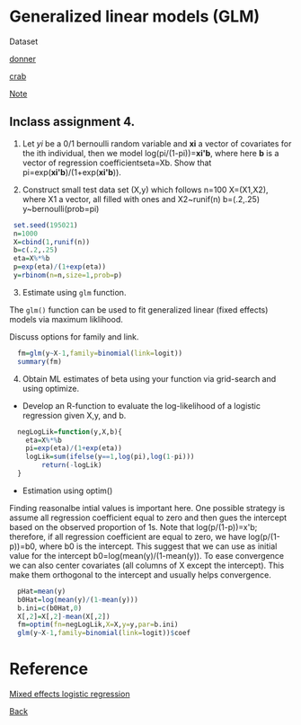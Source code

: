 # Generalized linear models (GLM)

Dataset

[donner](https://app.box.com/s/4511synp42q9nzntzpspojclwr20ivm1)

[crab](https://app.box.com/s/456boimp1otj0gp096ndfxxlwh7601u3)

[Note](https://app.box.com/s/5dg969wafkwr4j0k1179xzruocgs98q9)


## Inclass assignment 4.

1. Let  *yi* be a 0/1 bernoulli random variable and **xi** a vector of covariates for the ith individual, then we model log(pi/(1-pi))=**xi'b**, where here **b** is a vector of regression coefficientseta=Xb. 
Show that pi=exp(**xi'b**)/(1+exp(**xi'b**)).


2. Construct small test data set (X,y) which follows
 n=100
 X=(X1,X2), where X1 a vector, all filled with ones and X2~runif(n)
 b=(.2,.25)
 y~bernoulli(prob=pi)

```r
 set.seed(195021)
 n=1000
 X=cbind(1,runif(n))
 b=c(.2,.25)
 eta=X%*%b
 p=exp(eta)/(1+exp(eta))
 y=rbinom(n=n,size=1,prob=p)
```

3. Estimate using `glm` function.

The `glm()` function can be used to fit generalized linear (fixed effects) models via maximum liklihood.

Discuss options for family and link.

```r
  fm=glm(y~X-1,family=binomial(link=logit))
  summary(fm)
```

4. Obtain ML estimates of beta using your function via grid-search and using optimize.

 * Develop an R-function to evaluate the log-likelihood of a logistic regression given X,y, and b.

```r
  negLogLik=function(y,X,b){
  	eta=X%*%b
	pi=exp(eta)/(1+exp(eta))
	logLik=sum(ifelse(y==1,log(pi),log(1-pi)))
        return(-logLik)
  }
```
* Estimation using optim()

Finding reasonalbe intial values is important here. One possible strategy is assume all regression coefficient equal to zero and then gues the intercept based on the observed proportion of 1s. Note that log(p/(1-p))=x'b; therefore, if all regression coefficient are equal to zero, we have  log(p/(1-p))=b0, where b0 is the intercept. This suggest that we can use as initial value for the intercept b0=log(mean(y)/(1-mean(y)). To ease convergence we can also center covariates (all columns of X except the intercept). This make them orthogonal to the intercept and usually helps convergence.

```r
  pHat=mean(y)
  b0Hat=log(mean(y)/(1-mean(y)))
  b.ini=c(b0Hat,0)
  X[,2]=X[,2]-mean(X[,2])
  fm=optim(fn=negLogLik,X=X,y=y,par=b.ini)
  glm(y~X-1,family=binomial(link=logit))$coef
```

# Reference
[Mixed effects logistic regression](https://stats.idre.ucla.edu/r/dae/mixed-effects-logistic-regression/)


[Back](https://github.com/gdlc/STAT_COMP/)
